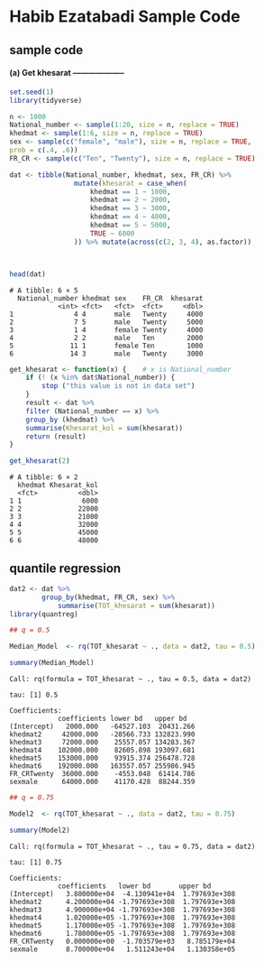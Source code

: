 Habib Ezatabadi Sample Code
================

## sample code

#### (a) Get khesarat ——————–

``` r
set.seed(1)
library(tidyverse)

n <- 1000
National_number <- sample(1:20, size = n, replace = TRUE)
khedmat <- sample(1:6, size = n, replace = TRUE)
sex <- sample(c("female", "male"), size = n, replace = TRUE, 
prob = c(.4, .6))
FR_CR <- sample(c("Ten", "Twenty"), size = n, replace = TRUE)

dat <- tibble(National_number, khedmat, sex, FR_CR) %>%
                mutate(khesarat = case_when(
                    khedmat == 1 ~ 1000, 
                    khedmat == 2 ~ 2000, 
                    khedmat == 3 ~ 3000, 
                    khedmat == 4 ~ 4000,
                    khedmat == 5 ~ 5000, 
                    TRUE ~ 6000 
                )) %>% mutate(across(c(2, 3, 4), as.factor))



head(dat)
```

    # A tibble: 6 × 5
      National_number khedmat sex    FR_CR  khesarat
                <int> <fct>   <fct>  <fct>     <dbl>
    1               4 4       male   Twenty     4000
    2               7 5       male   Twenty     5000
    3               1 4       female Twenty     4000
    4               2 2       male   Ten        2000
    5              11 1       female Ten        1000
    6              14 3       male   Twenty     3000

``` r
get_khesarat <- function(x) {    # x is National_number
    if (! (x %in% dat$National_number)) {
        stop ("this value is not in data set")
    }
    result <- dat %>%
    filter (National_number == x) %>%
    group_by (khedmat) %>%
    summarise(Khesarat_kol = sum(khesarat))
    return (result)
}

get_khesarat(2)
```

    # A tibble: 6 × 2
      khedmat Khesarat_kol
      <fct>          <dbl>
    1 1               6000
    2 2              22000
    3 3              21000
    4 4              32000
    5 5              45000
    6 6              48000

## quantile regression

``` r
dat2 <- dat %>% 
        group_by(khedmat, FR_CR, sex) %>%
            summarise(TOT_khesarat = sum(khesarat))
library(quantreg)

## q = 0.5 

Median_Model  <- rq(TOT_khesarat ~ ., data = dat2, tau = 0.5)

summary(Median_Model)
```


    Call: rq(formula = TOT_khesarat ~ ., tau = 0.5, data = dat2)

    tau: [1] 0.5

    Coefficients:
                coefficients lower bd   upper bd  
    (Intercept)   2000.000   -64527.103  20431.266
    khedmat2     42000.000   -28566.733 132823.990
    khedmat3     72000.000    25557.057 134283.367
    khedmat4    102000.000    82605.898 193097.681
    khedmat5    153000.000    93915.374 256478.728
    khedmat6    192000.000   163557.057 255986.945
    FR_CRTwenty  36000.000    -4553.048  61414.786
    sexmale      64000.000    41170.428  88244.359

``` r
## q = 0.75

Model2  <- rq(TOT_khesarat ~ ., data = dat2, tau = 0.75)

summary(Model2)
```


    Call: rq(formula = TOT_khesarat ~ ., tau = 0.75, data = dat2)

    tau: [1] 0.75

    Coefficients:
                coefficients   lower bd       upper bd      
    (Intercept)   3.800000e+04  -4.130941e+04  1.797693e+308
    khedmat2      4.200000e+04 -1.797693e+308  1.797693e+308
    khedmat3      4.900000e+04 -1.797693e+308  1.797693e+308
    khedmat4      1.020000e+05 -1.797693e+308  1.797693e+308
    khedmat5      1.170000e+05 -1.797693e+308  1.797693e+308
    khedmat6      1.780000e+05 -1.797693e+308  1.797693e+308
    FR_CRTwenty   0.000000e+00  -1.703579e+03   8.785179e+04
    sexmale       8.700000e+04   1.511243e+04   1.130358e+05
